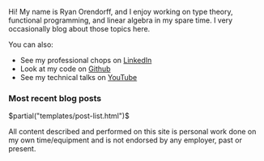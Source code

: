 Hi! My name is Ryan Orendorff, and I enjoy working on type theory, functional
programming, and linear algebra in my spare time. I very occasionally blog
about those topics here.

You can also:

- See my professional chops on [LinkedIn](https://www.linkedin.com/in/ryan-orendorff/)
- Look at my code on [Github](https://github.com/ryanorendorff/)
- See my technical talks on [YouTube](https://www.youtube.com/watch?v=3FZBvrg2XB4&list=PL44BPXT2fmmEl2IkKqy2egU30lUZXa4cI)

### Most recent blog posts

$partial("templates/post-list.html")$

<p class="quiet">All content described and performed on this site is personal work done on my own time/equipment and is not endorsed by any employer, past or present.</p>
